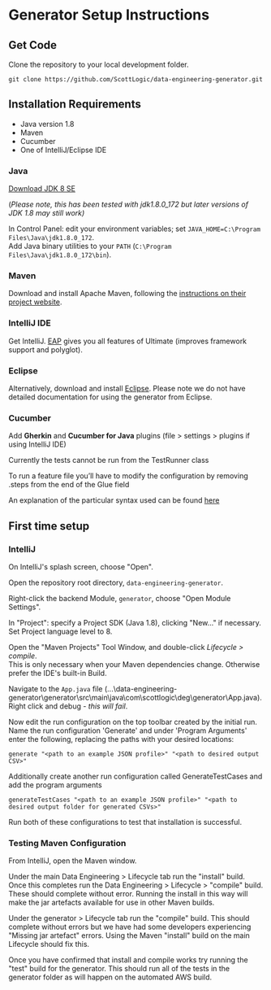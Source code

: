 # Generator Setup Instructions

## Get Code

Clone the repository to your local development folder.

```
git clone https://github.com/ScottLogic/data-engineering-generator.git 
```

## Installation Requirements

* Java version 1.8
* Maven
* Cucumber
* One of IntelliJ/Eclipse IDE 

### Java

[Download JDK 8 SE](http://www.oracle.com/technetwork/java/javase/downloads/jdk8-downloads-2133151.html) 

(*Please note, this has been tested with jdk1.8.0_172 but later versions of JDK 1.8 may still work)*

In Control Panel: edit your environment variables; set `JAVA_HOME=C:\Program Files\Java\jdk1.8.0_172`.  
Add Java binary utilities to your `PATH` (`C:\Program Files\Java\jdk1.8.0_172\bin`).

### Maven

Download and install Apache Maven, following the [instructions on their project website](https://maven.apache.org/install.html).

### IntelliJ IDE

Get IntelliJ. [EAP](https://www.jetbrains.com/idea/nextversion/) gives you all features of Ultimate (improves framework support and polyglot).

### Eclipse

Alternatively, download and install [Eclipse](https://www.eclipse.org/downloads/). Please note we do not have detailed documentation for using the generator from Eclipse.

### Cucumber

Add **Gherkin** and **Cucumber for Java** plugins (file > settings > plugins if using IntelliJ IDE) 

Currently the tests cannot be run from the TestRunner class

To run a feature file you’ll have to modify the configuration by removing .steps from the end of the Glue field 

An explanation of the particular syntax used can be found [here](https://github.com/ScottLogic/data-engineering-generator/blob/master/docs/CucumberSyntax.md) 

## First time setup

### IntelliJ

On IntelliJ's splash screen, choose "Open".

Open the repository root directory, `data-engineering-generator`.

Right-click the backend Module, `generator`, choose "Open Module Settings".

In "Project": specify a Project SDK (Java 1.8), clicking "New..." if necessary.  
Set Project language level to 8.

Open the "Maven Projects" Tool Window, and double-click _Lifecycle > compile_.  
This is only necessary when your Maven dependencies change. Otherwise prefer the IDE's built-in Build.

Navigate to the `App.java` file (...\data-engineering-generator\generator\src\main\java\com\scottlogic\deg\generator\App.java). Right click and debug - *this will fail*.

Now edit the run configuration on the top toolbar created by the initial run. Name the run configuration 'Generate' and under 'Program Arguments' enter the following, replacing the paths with your desired locations:

```
generate "<path to an example JSON profile>" "<path to desired output CSV>"
```

Additionally create another run configuration called GenerateTestCases and add the program arguments

```
generateTestCases "<path to an example JSON profile>" "<path to desired output folder for generated CSVs>"
```

Run both of these configurations to test that installation is successful.

### Testing Maven Configuration

From IntelliJ, open the Maven window.

Under the main Data Engineering > Lifecycle tab run the "install" build. Once this completes run the Data Engineering > Lifecycle > "compile" build. These should complete without error. Running the install in this way will make the jar artefacts available for use in other Maven builds.

Under the generator > Lifecycle tab run the "compile" build. This should complete without errors but we have had some developers experiencing "Missing jar artefact" errors. Using the Maven "install" build on the main Lifecycle should fix this.

Once you have confirmed that install and compile works try running the "test" build for the generator. This should run all of the tests in the generator folder as will happen on the automated AWS build. 
